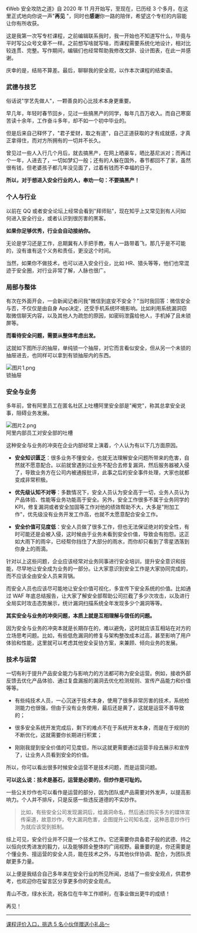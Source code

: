 《Web 安全攻防之道》自 2020 年 11 月开始写，至现在，已历经 3 个多月，在这里正式地向你说一声"**再见** "，同时也**感谢**你一路的陪伴，希望这个专栏的内容能让你有所收获。

这是我第一次写专栏课程，之前编辑联系我时，我一开始也不知道写什么，毕竟与平时写公众号文章不一样。之前想写啥就写啥，而课程需要系统化地设计，相对比较连贯、完整。写作期间，编辑们也经常帮助我修改文辞、设计图表，在此一并感谢。

庆幸的是，结局不算差。最后，聊聊我的安全观，以作本次课程的结束语。

### 武德与技艺

俗话说"学艺先做人"，一颗善良的心比技术本身更重要。

早几年，年轻时春节回乡，见过一些搞黑产的同学，每年几百万收入。而自己寒窗苦读十余年，工作奋斗多年，却不如一个初中毕业的。

但是后来自己释怀了，"君子爱财，取之有道"，自己正道获取的才有成就感，才真正拿得住，而对方所拥有的一切并不长久。

曾见过一些人入行几个月后，就去搞黑产，在网上晒豪车，晒比基尼派对；而再过个一年，人进去了，一切如梦幻一般；还有的人躲在国外，春节都回不了家，虽然很有钱，但老婆孩子都几年没见面了，过着有钱而不幸福的日子。

**所以，对于想进入安全行业的人，奉劝一句：不要搞黑产！**

### 个人与行业

以前在 QQ 或者安全论坛上经常会看到"拜师贴"，现在知乎上又常见到有人问如何进入安全行业，或者认识到很厉害的黑客。

**如果你足够优秀，行业会自动接纳你。**

无论是学习还是工作，总期冀有人手把手教，有人一路带着飞，那几乎是不可能的，没有谁有这个义务和责任，更没这个时间。

当然，如果你不做技术，也可以进入安全行业，比如 HR、猎头等等，他们也常混迹于安全圈，对行业非常了解，人脉也很广。

### 局部与整体

有次在外面开会，一会新闻记者问我"微信到底安不安全？"当时我回答：微信安全与否，不仅仅是由自身 App决定，还受手机系统环境影响。比如利用系统漏洞窃取微信聊天内容，以及其他人为疏忽的原因，如密码泄露给他人，手机掉了且未锁屏等。

**而看待安全问题，需要从整体考虑出发。**

这就如下图所示的抽屉，单纯锁一个抽屉，对它而言看似安全，但从另一个未锁的抽屉进去，也同样可以拿到有锁抽屉内的东西。

![图片1.png](https://s0.lgstatic.com/i/image6/M01/04/F6/Cgp9HWAvYBCAJ6GuAAETUz49aKk271.png)  
锁抽屉

### 安全与业务

多年前，曾有阿里员工在匿名社区上吐槽阿里安全部是"阉党"，称其总拿安全说事，阻碍业务发展。

![图片2.png](https://s0.lgstatic.com/i/image6/M00/04/F3/CioPOWAvX9uAT8PGAAOrTxCG9Ak833.png)  
阿里内部员工对安全部的吐槽

这种安全与业务的冲突在企业内部经常上演着，个人认为有以下几方面原因。

* **安全知识匮乏**：很多业务不懂安全，也就无法理解安全问题所带来的危害，自然就不愿意配合。以前就曾遇到过业务不配合去修复漏洞，然后服务器被入侵了，导致业务方在公司内被通报批评，此事之后的安全事件处理，大家也就都变成非常积极。

* **优先级认知不对等**：多数情况下，安全人员认为安全高于一切，业务人员认为产品体验、性能等业务功能高于安全。另外，安全工作很多不属于业务同学的 KPI，修复漏洞或者安全加固等工作对他的绩效帮助不大，大多是"附加工作"，优先级没有业务开发工作高，也就不太愿意配合安全工作。

* **安全价值可见度低**：安全人员做了很多工作，但也无法保证绝对的安全性，有时可能还是会被入侵，这时候由于业务未看到安全价值，导致会有抱怨。这正如大雨下的雨伞，已经帮你挡住了大部分的雨水，而你却只看到了零星洒落到你身上的雨滴。

针对以上这些问题，企业应该经常对业务同事进行安全培训，提升安全意识和技能，尽早地让安全成为业务的一部分。让大家意识到安全工作是大家协同完成的，而不应该全由安全人员来背锅。

而安全人员也应该尽可能地让安全价值可视化，多宣传下安全系统的价值。比如通过 WAF 年底总结报告，让大家了解安全部帮助公司拦截了多少次攻击，以及进行全局实时攻击态势展示，统计漏洞扫描系统全年发现多少个漏洞等等。

**其实安全与业务的冲突问题，本质上就是互相理解与信任的问题。**

因为安全与业务的冲突本就是长期存在的，难以避免，这时就应该互相站在对方的立场思考问题。比如，有些低危漏洞的修复与架构整改成本过高，甚至影响了用户体验和性能，这里就可以考虑其他安全妥协方案，来兼顾、倾向业务的发展。

### 技术与运营

一切有利于提升产品安全能力与影响力的方法都可称为安全运营。例如，接收外部反馈去优化产品体验、通过复盘漏报的漏洞去优化检测规则、宣传产品能力和价值等等。

* 有些纯技术人员，一心沉迷于技术本身，使用了很多非常厉害的技术，系统检测能力也很强，但由于没有业务使用，最后还是黄了，这就是运营不善导致的；

* 很多安全系统开发完成后，剩下的难点不在于系统开发本身，而是在于规则的不断优化，这就需要你长期进行积累；

* 刚刚我提到安全价值的可见度低，所以这就更需要通过运营手段去展示和宣传了，让业务人员看到安全的价值。

所以，你可以看出很多时候安全运营不是技术问题，而是运营问题。

**可以这么说：技术是基石，运营是必要的，但炒作是可耻的。**

一些公关炒作也可以看作是运营的部分，因为团队或产品需要对外发声，以提高影响力。个人并不排斥，只是反感一些违反道德的不实炒作。
> 比如，有些安全公司发现漏洞后，给漏洞命名，然后通过购买多方的媒体宣传渠道，故意炒作，夸大漏洞危害，企图提升公司知名度，这种恶意炒作行为就应该受到抵制。

综上可见，安全行业并不只是一个技术工作。它还需要你具备君子般的武德、持之以恒向优秀进发的毅力，以及能够顾全整体的广阔视野。最重要的是，你还需要是个懂业务、擅运营的安全人员，能在技术之外，与其他伙伴协调、配合，为团队贡献更多力量。

以上便是我结合自己多年来在安全行业的所见所闻，总结了一些安全观点，供君参考，也欢迎你在留言区分享更多你的安全观点。

青山不改，绿水长流，祝各位在牛年工作顺利，在事业做出更牛的成绩！

再见！

*** ** * ** ***

[课程评价入口，挑选 5 名小伙伴赠送小礼品～](https://wj.qq.com/s2/8059116/3881/)

